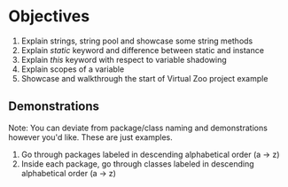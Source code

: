 # Objectives

1. Explain strings, string pool and showcase some string methods
2. Explain *static* keyword and difference between static and instance
3. Explain *this* keyword with respect to variable shadowing
4. Explain scopes of a variable
5. Showcase and walkthrough the start of Virtual Zoo project example

## Demonstrations
Note: You can deviate from package/class naming and demonstrations however you'd like. These are just examples. 

1. Go through packages labeled in descending alphabetical order (a -> z)
2. Inside each package, go through classes labeled in descending alphabetical order (a -> z)